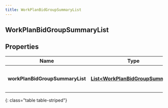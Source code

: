 ```yaml
---
title: WorkPlanBidGroupSummaryList
---
```

## WorkPlanBidGroupSummaryList


## Properties

| Name | Type | Description | Notes |
| ------------ | ------------- | ------------- | ------------- |
| **workPlanBidGroupSummaryList** | <!----><!---->[**List&lt;WorkPlanBidGroupSummary&gt;**](WorkPlanBidGroupSummary.html)<!----> | List of work plan bid group summary |  |
{: class="table table-striped"}



